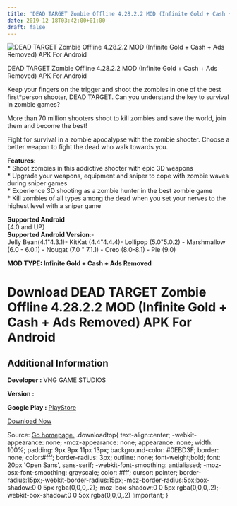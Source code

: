```yaml
---
title: 'DEAD TARGET Zombie Offline 4.28.2.2 MOD (Infinite Gold + Cash + Ads Removed) APK For Android'
date: 2019-12-18T03:42:00+01:00
draft: false
---
```


![DEAD TARGET Zombie Offline 4.28.2.2 MOD (Infinite Gold + Cash + Ads Removed) APK For Android](https://i1.wp.com/apkhome.net/wp-content/uploads/2019/11/DEAD-TARGET-Zombie-Offline-1.png "DEAD TARGET Zombie Offline 4.28.2.2 MOD (Infinite Gold + Cash + Ads Removed) APK For Android")

  

DEAD TARGET Zombie Offline 4.28.2.2 MOD (Infinite Gold + Cash + Ads Removed) APK For Android

Keep your fingers on the trigger and shoot the zombies in one of the best first\*person shooter, DEAD TARGET. Can you understand the key to survival in zombie games?

More than 70 million shooters shoot to kill zombies and save the world, join them and become the best!

Fight for survival in a zombie apocalypse with the zombie shooter. Choose a better weapon to fight the dead who walk towards you.

**Features:**  
\* Shoot zombies in this addictive shooter with epic 3D weapons  
\* Upgrade your weapons, equipment and sniper to cope with zombie waves during sniper games  
\* Experience 3D shooting as a zombie hunter in the best zombie game  
\* Kill zombies of all types among the dead when you set your nerves to the highest level with a sniper game

**Supported Android**  
{4.0 and UP}  
**Supported Android Version**:-  
Jelly Bean(4.1"4.3.1)- KitKat (4.4"4.4.4)- Lollipop (5.0"5.0.2) - Marshmallow (6.0 - 6.0.1) - Nougat (7.0 " 7.1.1) - Oreo (8.0-8.1) - Pie (9.0)

**MOD TYPE: Infinite Gold + Cash + Ads Removed**

Download DEAD TARGET Zombie Offline 4.28.2.2 MOD (Infinite Gold + Cash + Ads Removed) APK For Android
=====================================================================================================

Additional Information
----------------------

**Developer :** VNG GAME STUDIOS

**Version :**

**Google Play :** [PlayStore](https://play.google.com/store/apps/details?id=com.vng.g6.a.zombie)

  

[Download Now](https://store4app.co/post/dead-target-zombie-offline-4-28-2-2-mod-infinite-gold-cash-ads-removed-apk-for-android_1574522103)

  
Source: [Go homepage.](https://store4app.co/post/dead-target-zombie-offline-4-28-2-2-mod-infinite-gold-cash-ads-removed-apk-for-android_1574522103) .downloadtop{ text-align:center; -webkit-appearance: none; -moz-appearance: none; appearance: none; width: 100%; padding: 9px 9px 11px 13px; background-color: #0EBD3F; border: none; color:#fff; border-radius: 3px; outline: none; font-weight;bold; font: 20px 'Open Sans', sans-serif; -webkit-font-smoothing: antialiased; -moz-osx-font-smoothing: grayscale; color: #fff; cursor: pointer; border-radius:15px;-webkit-border-radius:15px;-moz-border-radius:5px;box-shadow:0 0 5px rgba(0,0,0,.2);-moz-box-shadow:0 0 5px rgba(0,0,0,.2);-webkit-box-shadow:0 0 5px rgba(0,0,0,.2) !important; }